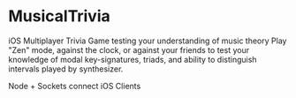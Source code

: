 # MusicalTrivia
iOS Multiplayer Trivia Game testing your understanding of music theory
Play \"Zen\" mode, against the clock, or against your friends to test your knowledge of modal key-signatures, 
triads, and ability to distinguish intervals played by synthesizer.

Node + Sockets connect iOS Clients

